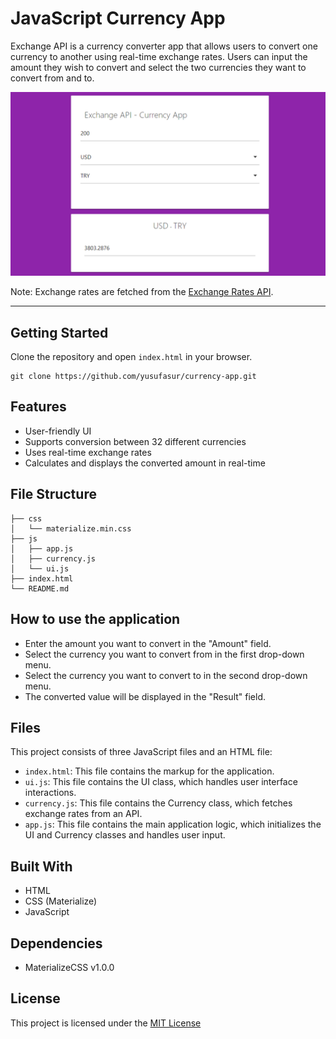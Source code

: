 # JavaScript Currency App

Exchange API is a currency converter app that allows users to convert one currency to another using real-time exchange rates. Users can input the amount they wish to convert and select the two currencies they want to convert from and to.

![project](project.png)

Note: Exchange rates are fetched from the [Exchange Rates API](https://exchangeratesapi.io/).

---

## Getting Started

Clone the repository and open `index.html` in your browser.

    git clone https://github.com/yusufasur/currency-app.git

## Features

-   User-friendly UI
-   Supports conversion between 32 different currencies
-   Uses real-time exchange rates
-   Calculates and displays the converted amount in real-time

## File Structure

    ├── css
    │   └── materialize.min.css
    ├── js
    │   ├── app.js
    │   ├── currency.js
    │   └── ui.js
    ├── index.html
    └── README.md

## How to use the application

-   Enter the amount you want to convert in the "Amount" field.
-   Select the currency you want to convert from in the first drop-down menu.
-   Select the currency you want to convert to in the second drop-down menu.
-   The converted value will be displayed in the "Result" field.

## Files

This project consists of three JavaScript files and an HTML file:

-   `index.html`: This file contains the markup for the application.
-   `ui.js`: This file contains the UI class, which handles user interface interactions.
-   `currency.js`: This file contains the Currency class, which fetches exchange rates from an API.
-   `app.js`: This file contains the main application logic, which initializes the UI and Currency classes and handles user input.

## Built With

-   HTML
-   CSS (Materialize)
-   JavaScript

## Dependencies

-   MaterializeCSS v1.0.0

## License

This project is licensed under the [MIT License](https://opensource.org/license/mit/)
